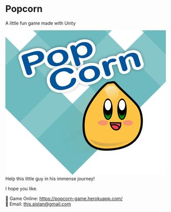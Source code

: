 # Popcorn

A little fun game made with Unity<br/>


 ![Alt Text](https://github.com/ThisAislan/popcorn/raw/master/image/cover.png)<br/>
Help this little guy in his immense journey!


I hope you like.

:link: Game Online: https://popcorn-game.herokuapp.com/<br/>
:email: Email: this.aislan@gmail.com
